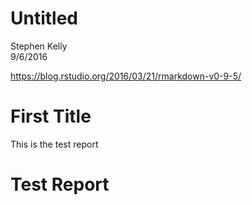 # Untitled
Stephen Kelly  
9/6/2016  

https://blog.rstudio.org/2016/03/21/rmarkdown-v0-9-5/

# First Title

This is the test report


# Test Report


